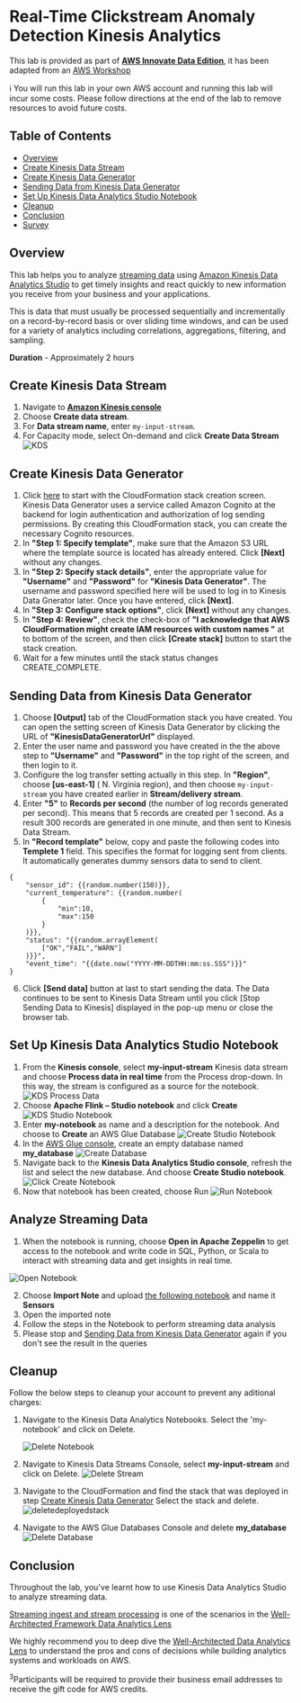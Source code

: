 # Real-Time Clickstream Anomaly Detection Kinesis Analytics

This lab is provided as part of **[AWS Innovate Data Edition](https://aws.amazon.com/events/aws-innovate/data/)**,  it has been adapted from an [AWS Workshop](https://catalog.us-east-1.prod.workshops.aws/workshops/976050cc-0606-4b23-b49f-ca7b8ac4b153/en-US/300/320-main-lab)

ℹ️ You will run this lab in your own AWS account and running this lab will incur some costs. Please follow directions at the end of the lab to remove resources to avoid future costs.

## Table of Contents  
* [Overview](#overview)   
* [Create Kinesis Data Stream](#create-kinesis-data-stream)  
* [Create Kinesis Data Generator](#create-kinesis-data-generator)  
* [Sending Data from Kinesis Data Generator](#sending-data-from-kinesis-data-generator)
* [Set Up Kinesis Data Analytics Studio Notebook](#set-up-kinesis-data-analytics-studio-notebook)
* [Cleanup](#cleanup)
* [Conclusion](#conclusion)
* [Survey](#survey)


## Overview
This lab helps you to analyze [streaming data](https://aws.amazon.com/streaming-data/) using [Amazon Kinesis Data Analytics Studio](https://aws.amazon.com/kinesis/data-analytics/features/?nc=sn&loc=2) to get timely insights and react quickly to new information you receive from your business and your applications. 

This is data that must usually be processed sequentially and incrementally on a record-by-record basis or over sliding time windows, and can be used for a variety of analytics including correlations, aggregations, filtering, and sampling.

**Duration** - Approximately 2 hours

## Create Kinesis Data Stream
1. Navigate to [**Amazon Kinesis console**](https://us-east-1.console.aws.amazon.com/kinesis/home?region=us-east-1#/streams)
1. Choose **Create data stream**.
1. For **Data stream name**, enter ```my-input-stream```.
1. For Capacity mode, select On-demand and click **Create Data Stream**
![KDS](./images/create-kds.png)

## Create Kinesis Data Generator
1. Click [here](https://console.aws.amazon.com/cloudformation/home?region=us-east-1#/stacks/new?stackName=Kinesis-Data-Generator-Cognito-User&templateURL=https://aws-kdg-tools.s3.us-west-2.amazonaws.com/cognito-setup.json) to start with the CloudFormation stack creation screen. 
Kinesis Data Generator uses a service called Amazon Cognito at the backend for login authentication and authorization of log sending permissions. 
By creating this CloudFormation stack, you can create the necessary Cognito resources.
1. In **"Step 1: Specify template"**, make sure that the Amazon S3 URL where the template source is located has already entered. Click **[Next]** without any changes.
1. In **"Step 2: Specify stack details"**, enter the appropriate value for **"Username"** and **"Password"** for **"Kinesis Data Generator"**. The username and password specified here will be used to log in to Kinesis Data Gnerator later. Once you have entered, click **[Next]**.
1. In **"Step 3: Configure stack options"**, click **[Next]** without any changes.
1. In **"Step 4: Review"**, check the check-box of **"I acknowledge that AWS CloudFormation might create IAM resources with custom names "** at to bottom of the screen, and then click **[Create stack]** button to start the stack creation.
1. Wait for a few minutes until the stack status changes  CREATE_COMPLETE.

## Sending Data from Kinesis Data Generator
1. Choose **[Output]** tab of the CloudFormation stack you have created. You can open the setting screen of Kinesis Data Generator by clicking the URL of **"KinesisDataGeneratorUrl"** displayed.
1. Enter the user name and password you have created in the the above step to **"Username"** and **"Password"** in the top right of the screen, and then login to it.
1. Configure the log transfer setting actually in this step. In **"Region"**, choose **[us-east-1]** ( N. Virginia region), and then choose ```my-input-stream``` you have created earlier in **Stream/delivery stream**.
1. Enter **"5"** to **Records per second** (the number of log records generated per second). This means that 5 records are created per 1 second. As a result 300 records are generated in one minute, and then sent to Kinesis Data Stream.
1. In **"Record template"** below, copy and paste the following codes into **Templete 1** field. This specifies the format for logging sent from clients. 
It automatically generates dummy sensors data to send to client.
```
{
    "sensor_id": {{random.number(150)}},
    "current_temperature": {{random.number(
        {
            "min":10,
            "max":150
        }
    )}},
    "status": "{{random.arrayElement(
        ["OK","FAIL","WARN"]
    )}}",
    "event_time": "{{date.now("YYYY-MM-DDTHH:mm:ss.SSS")}}"
}
```
6. Click **[Send data]** button at last to start sending the data. The Data continues to be sent to Kinesis Data Stream until you click [Stop Sending Data to Kinesis] displayed in the pop-up menu or close the browser tab.

## Set Up Kinesis Data Analytics Studio Notebook
1. From the **Kinesis console**, select **my-input-stream** Kinesis data stream and choose **Process data in real time** from the Process drop-down. In this way, the stream is configured as a source for the notebook.
![KDS Process Data](/images/kds-processdata.png)
1. Choose **Apache Flink – Studio notebook** and click **Create**
![KDS Studio Notebook](/images/kds-studio-notebook.png)
1. Enter **my-notebook** as name and a description for the notebook. And choose to **Create** an AWS Glue Database
![Create Studio Notebook](/images/create-studio-notebook.png)
1. In the [AWS Glue console](https://us-east-1.console.aws.amazon.com/glue/home?region=us-east-1#/v2/data-catalog/databases), create an empty database named **my_database**
![Create Database](/images/create-database.png)
1. Navigate back to the **Kinesis Data Analytics Studio console**, refresh the list and select the new database. And choose **Create Studio notebook**.
![Click Create Notebook](/images/create-studio-notebook-click.png)
1. Now that notebook has been created, choose Run
![Run Notebook](/images/notebook-run.png)

## Analyze Streaming Data
1. When the notebook is running, choose **Open in Apache Zeppelin** to get access to the notebook and write code in SQL, Python, or Scala to interact with streaming data and get insights in real time.

![Open Notebook](/images/notebook-open.png)

2. Choose **Import Note** and upload [the following notebook](./scripts/Sensors.zpln) and name it **Sensors**
3. Open the imported note
4. Follow the steps in the Notebook to perform streaming data analysis
5. Please stop and [Sending Data from Kinesis Data Generator](#sending-data-from-kinesis-data-generator) again if you don't see the result in the queries

## Cleanup
Follow the below steps to cleanup your account to prevent any aditional charges:
1. Navigate to the Kinesis Data Analytics Notebooks. Select the 'my-notebook' and click on Delete.
    
    ![Delete Notebook](./images/delete-notebook.png)
2. Navigate to Kinesis Data Streams Console, select **my-input-stream** and click on Delete.
    ![Delete Stream](./images/delete-stream.png)
3. Navigate to the CloudFormation and find the stack that was deployed in step [Create Kinesis Data Generator](#create-kinesis-data-generator) 
Select the stack and delete. 
    ![deletedeployedstack](./images/deletedeployedstack.png)
4. Navigate to the AWS Glue Databases Console and delete **my_database**
    ![Delete Database](./images/delete-database.png)
            
## Conclusion
Throughout the lab, you've learnt how to use Kinesis Data Analytics Studio to analyze streaming data.

[Streaming ingest and stream processing](https://docs.aws.amazon.com/wellarchitected/latest/analytics-lens/streaming-data-processing.html) is one of the scenarios in the [Well-Architected Framework Data Analytics Lens](https://docs.aws.amazon.com/wellarchitected/latest/analytics-lens/analytics-lens.html)

We highly recommend you to deep dive the [Well-Architected Data Analytics Lens](https://docs.aws.amazon.com/wellarchitected/latest/analytics-lens/analytics-lens.html) to understand the pros and cons of decisions while building analytics systems and workloads on AWS.


<sup>3</sup>Participants will be required to provide their business email addresses to receive the gift code for AWS credits.

